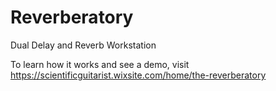 # Reverberatory
Dual Delay and Reverb Workstation

To learn how it works and see a demo, visit https://scientificguitarist.wixsite.com/home/the-reverberatory
